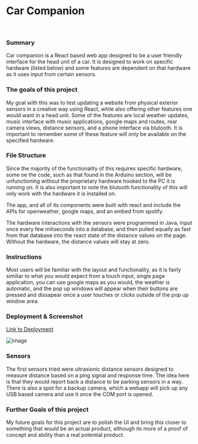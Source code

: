 
# Car Companion
<br>

### Summary
Car companion is a React based web app designed to be a user friendly interface for the head unit of a car. It is designed to work on specific hardware (listed below) and some features are dependent on that hardware as it uses input from certain sensors. 

### The goals of this project
My goal with this was to test updating a website from physical exterior sensors in a creative way using React, while also offering other features one would want in a head unit.
Some of the features are local weather updates, music interface with music applications, google maps and routes, rear camera views, distance sensors, and a phone interface via blutooth. It is important to remember some of these feature will only be available on the specified hardware. 

### File Structure
Since the majority of the functionality of this requires specific hardware, some oe the code, such as that found in the Arduino section, will be unfunctioning without the proprietary hardware hooked to the PC it is running on. It is also important to note the blutooth functionality of this will only work with the hardware it is installed on. 

The app, and all of its components were built with react and include the APIs for openweather, google maps, and an embed from spotify. 

The hardware interactions with the sensors were programmed in Java, input once every few miliseconds into a database, and then pulled equally as fast from that database into the react state of the distance values on the page. Without the hardware, the distance values will stay at zero. 

### Instructions
Most users will be familiar with the layout and functionality, as it is fairly similiar to what you would expect from a touch input, single page application, you can use google maps as you would, the weather is automatic, and the pop up windows will appear when their buttons are pressed and dissapear once a user touches or clicks outside of the pop up window area. 

### Deployment & Screenshot
[Link to Deployment](https://jwilly117.github.io/CarCompanion/)

![image](https://imgur.com/hLLBgRb.png)

### Sensors
The first sensors tried were ultrasionic distance sensors designed to measure distance based on a ping signal and response time. The idea here is that they would report back a distance to be parking sensors in a way. 
There is also a spot for a backup camera, which a webapp will pick up any USB based camera and use it once the COM port is opened. 

### Further Goals of this project
My future goals for this project are to polish the UI and bring this closer to something that would be an actual product, although its more of a proof of concept and ability than a real potential product. 
